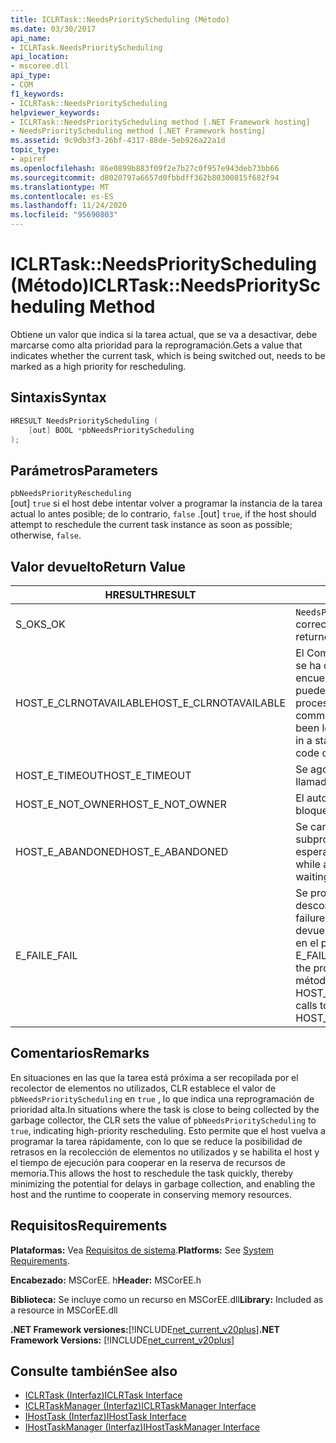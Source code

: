 ```yaml
---
title: ICLRTask::NeedsPriorityScheduling (Método)
ms.date: 03/30/2017
api_name:
- ICLRTask.NeedsPriorityScheduling
api_location:
- mscoree.dll
api_type:
- COM
f1_keywords:
- ICLRTask::NeedsPriorityScheduling
helpviewer_keywords:
- ICLRTask::NeedsPriorityScheduling method [.NET Framework hosting]
- NeedsPriorityScheduling method [.NET Framework hosting]
ms.assetid: 9c9db3f3-26bf-4317-88de-5eb926a22a1d
topic_type:
- apiref
ms.openlocfilehash: 86e0899b883f09f2e7b27c0f957e943deb73bb66
ms.sourcegitcommit: d8020797a6657d0fbbdff362b80300815f682f94
ms.translationtype: MT
ms.contentlocale: es-ES
ms.lasthandoff: 11/24/2020
ms.locfileid: "95690803"
---
```

# <a name="iclrtaskneedspriorityscheduling-method"></a><span data-ttu-id="acb9c-102">ICLRTask::NeedsPriorityScheduling (Método)</span><span class="sxs-lookup"><span data-stu-id="acb9c-102">ICLRTask::NeedsPriorityScheduling Method</span></span>

<span data-ttu-id="acb9c-103">Obtiene un valor que indica si la tarea actual, que se va a desactivar, debe marcarse como alta prioridad para la reprogramación.</span><span class="sxs-lookup"><span data-stu-id="acb9c-103">Gets a value that indicates whether the current task, which is being switched out, needs to be marked as a high priority for rescheduling.</span></span>  
  
## <a name="syntax"></a><span data-ttu-id="acb9c-104">Sintaxis</span><span class="sxs-lookup"><span data-stu-id="acb9c-104">Syntax</span></span>  
  
```cpp  
HRESULT NeedsPriorityScheduling (  
    [out] BOOL *pbNeedsPriorityScheduling  
);  
```  
  
## <a name="parameters"></a><span data-ttu-id="acb9c-105">Parámetros</span><span class="sxs-lookup"><span data-stu-id="acb9c-105">Parameters</span></span>  

 `pbNeedsPriorityRescheduling`  
 <span data-ttu-id="acb9c-106">[out] `true` si el host debe intentar volver a programar la instancia de la tarea actual lo antes posible; de lo contrario, `false` .</span><span class="sxs-lookup"><span data-stu-id="acb9c-106">[out] `true`, if the host should attempt to reschedule the current task instance as soon as possible; otherwise, `false`.</span></span>  
  
## <a name="return-value"></a><span data-ttu-id="acb9c-107">Valor devuelto</span><span class="sxs-lookup"><span data-stu-id="acb9c-107">Return Value</span></span>  
  
|<span data-ttu-id="acb9c-108">HRESULT</span><span class="sxs-lookup"><span data-stu-id="acb9c-108">HRESULT</span></span>|<span data-ttu-id="acb9c-109">Descripción</span><span class="sxs-lookup"><span data-stu-id="acb9c-109">Description</span></span>|  
|-------------|-----------------|  
|<span data-ttu-id="acb9c-110">S_OK</span><span class="sxs-lookup"><span data-stu-id="acb9c-110">S_OK</span></span>|<span data-ttu-id="acb9c-111">`NeedsPriorityRescheduling` se devolvió correctamente.</span><span class="sxs-lookup"><span data-stu-id="acb9c-111">`NeedsPriorityRescheduling` returned successfully.</span></span>|  
|<span data-ttu-id="acb9c-112">HOST_E_CLRNOTAVAILABLE</span><span class="sxs-lookup"><span data-stu-id="acb9c-112">HOST_E_CLRNOTAVAILABLE</span></span>|<span data-ttu-id="acb9c-113">El Common Language Runtime (CLR) no se ha cargado en un proceso o el CLR se encuentra en un estado en el que no puede ejecutar código administrado ni procesar la llamada correctamente.</span><span class="sxs-lookup"><span data-stu-id="acb9c-113">The common language runtime (CLR) has not been loaded into a process, or the CLR is in a state in which it cannot run managed code or process the call successfully.</span></span>|  
|<span data-ttu-id="acb9c-114">HOST_E_TIMEOUT</span><span class="sxs-lookup"><span data-stu-id="acb9c-114">HOST_E_TIMEOUT</span></span>|<span data-ttu-id="acb9c-115">Se agotó el tiempo de espera de la llamada.</span><span class="sxs-lookup"><span data-stu-id="acb9c-115">The call timed out.</span></span>|  
|<span data-ttu-id="acb9c-116">HOST_E_NOT_OWNER</span><span class="sxs-lookup"><span data-stu-id="acb9c-116">HOST_E_NOT_OWNER</span></span>|<span data-ttu-id="acb9c-117">El autor de la llamada no posee el bloqueo.</span><span class="sxs-lookup"><span data-stu-id="acb9c-117">The caller does not own the lock.</span></span>|  
|<span data-ttu-id="acb9c-118">HOST_E_ABANDONED</span><span class="sxs-lookup"><span data-stu-id="acb9c-118">HOST_E_ABANDONED</span></span>|<span data-ttu-id="acb9c-119">Se canceló un evento mientras un subproceso o fibra bloqueados estaba esperando en él.</span><span class="sxs-lookup"><span data-stu-id="acb9c-119">An event was canceled while a blocked thread or fiber was waiting on it.</span></span>|  
|<span data-ttu-id="acb9c-120">E_FAIL</span><span class="sxs-lookup"><span data-stu-id="acb9c-120">E_FAIL</span></span>|<span data-ttu-id="acb9c-121">Se produjo un error grave desconocido.</span><span class="sxs-lookup"><span data-stu-id="acb9c-121">An unknown catastrophic failure occurred.</span></span> <span data-ttu-id="acb9c-122">Cuando un método devuelve E_FAIL, CLR ya no se puede usar en el proceso.</span><span class="sxs-lookup"><span data-stu-id="acb9c-122">When a method returns E_FAIL, the CLR is no longer usable within the process.</span></span> <span data-ttu-id="acb9c-123">Las llamadas subsiguientes a métodos de hospedaje devuelven HOST_E_CLRNOTAVAILABLE.</span><span class="sxs-lookup"><span data-stu-id="acb9c-123">Subsequent calls to hosting methods return HOST_E_CLRNOTAVAILABLE.</span></span>|  
  
## <a name="remarks"></a><span data-ttu-id="acb9c-124">Comentarios</span><span class="sxs-lookup"><span data-stu-id="acb9c-124">Remarks</span></span>  

 <span data-ttu-id="acb9c-125">En situaciones en las que la tarea está próxima a ser recopilada por el recolector de elementos no utilizados, CLR establece el valor de `pbNeedsPriorityScheduling` en `true` , lo que indica una reprogramación de prioridad alta.</span><span class="sxs-lookup"><span data-stu-id="acb9c-125">In situations where the task is close to being collected by the garbage collector, the CLR sets the value of `pbNeedsPriorityScheduling` to `true`, indicating high-priority rescheduling.</span></span> <span data-ttu-id="acb9c-126">Esto permite que el host vuelva a programar la tarea rápidamente, con lo que se reduce la posibilidad de retrasos en la recolección de elementos no utilizados y se habilita el host y el tiempo de ejecución para cooperar en la reserva de recursos de memoria.</span><span class="sxs-lookup"><span data-stu-id="acb9c-126">This allows the host to reschedule the task quickly, thereby minimizing the potential for delays in garbage collection, and enabling the host and the runtime to cooperate in conserving memory resources.</span></span>  
  
## <a name="requirements"></a><span data-ttu-id="acb9c-127">Requisitos</span><span class="sxs-lookup"><span data-stu-id="acb9c-127">Requirements</span></span>  

 <span data-ttu-id="acb9c-128">**Plataformas:** Vea [Requisitos de sistema](../../get-started/system-requirements.md).</span><span class="sxs-lookup"><span data-stu-id="acb9c-128">**Platforms:** See [System Requirements](../../get-started/system-requirements.md).</span></span>  
  
 <span data-ttu-id="acb9c-129">**Encabezado:** MSCorEE. h</span><span class="sxs-lookup"><span data-stu-id="acb9c-129">**Header:** MSCorEE.h</span></span>  
  
 <span data-ttu-id="acb9c-130">**Biblioteca:** Se incluye como un recurso en MSCorEE.dll</span><span class="sxs-lookup"><span data-stu-id="acb9c-130">**Library:** Included as a resource in MSCorEE.dll</span></span>  
  
 <span data-ttu-id="acb9c-131">**.NET Framework versiones:**[!INCLUDE[net_current_v20plus](../../../../includes/net-current-v20plus-md.md)]</span><span class="sxs-lookup"><span data-stu-id="acb9c-131">**.NET Framework Versions:** [!INCLUDE[net_current_v20plus](../../../../includes/net-current-v20plus-md.md)]</span></span>  
  
## <a name="see-also"></a><span data-ttu-id="acb9c-132">Consulte también</span><span class="sxs-lookup"><span data-stu-id="acb9c-132">See also</span></span>

- [<span data-ttu-id="acb9c-133">ICLRTask (Interfaz)</span><span class="sxs-lookup"><span data-stu-id="acb9c-133">ICLRTask Interface</span></span>](iclrtask-interface.md)
- [<span data-ttu-id="acb9c-134">ICLRTaskManager (Interfaz)</span><span class="sxs-lookup"><span data-stu-id="acb9c-134">ICLRTaskManager Interface</span></span>](iclrtaskmanager-interface.md)
- [<span data-ttu-id="acb9c-135">IHostTask (Interfaz)</span><span class="sxs-lookup"><span data-stu-id="acb9c-135">IHostTask Interface</span></span>](ihosttask-interface.md)
- [<span data-ttu-id="acb9c-136">IHostTaskManager (Interfaz)</span><span class="sxs-lookup"><span data-stu-id="acb9c-136">IHostTaskManager Interface</span></span>](ihosttaskmanager-interface.md)
